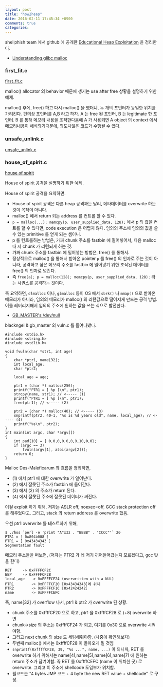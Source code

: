 ```yaml
---
layout: post
title: "how2heap"
date: 2016-02-11 17:45:34 +0900
comments: true
categories: 
---
```


shellphish team 에서 github 에 공개한 [Educational Heap Exploitation](https://github.com/shellphish/how2heap) 을 정리한다.

* [Understanding glibc malloc](https://sploitfun.wordpress.com/2015/02/10/understanding-glibc-malloc/)

### first_fit.c

[first_fit.c](https://github.com/shellphish/how2heap/blob/master/first_fit.c)

malloc() allocator 의 behavior 때문에 생기는 use after free 상황을 설명하기 위한 예제.

malloc() 후에, free() 하고 다시 malloc() 을 했더니, 두 개의 포인터가 동일한 위치를 가리킨다. 편의상 포인터를 A,B 라고 하자. A 는 free 된 포인터, B 는 legitimate 한 포인터. B 를 통해 메모리 내용을 조작한다음에 A 가 사용되면 A object 의 context 에서 메모리내용이 해석되기때문에, 의도치않은 코드가 수행될 수 있다.

### unsafe_unlink.c

[unsafe_unlink.c](https://github.com/shellphish/how2heap/blob/master/unsafe_unlink.c)

### house_of_spirit.c

[house of spirit](https://github.com/shellphish/how2heap/blob/master/house_of_spirit.c)

House of spirit 공격을 설명하기 위한 예제.

House of spirit 공격을 요약하면.

* House of spirit 공격은 다른 heap 공격과는 달리, 메타데이터를 overwrite 하는 것이 목적이 아니다.
* malloc() 에서 return 되는 address 를 컨트롤 할 수 있다.
* `p = malloc(...); memcpy(p, user_supplied_data, 128);` 에서 p 의 값을 컨트롤 할 수 있다면, code execution 은 어렵지 않다. 임의의 주소에 임의의 값을 쓸 수 있는 primitive 를 얻게 되는 셈이니.
* p 를 컨트롤하는 방법은, 가짜 chunk 주소를 fastbin 에 밀어넣어서, 다음 malloc 때 저 chunk 가 리턴되게 하는 것.
* 가짜 chunk 주소를 fastbin 에 밀어넣는 방법은, free() 를 통해서.
* 정상적으로 malloc() 을 통해서 받아온 pointer `p` 를 free() 의 인자로 주는 것이 아니라, 공격하고 싶은 메모리 주소를 fastbin 에 밀어넣기 위한 조작된 데이터를 free() 의 인자로 넘긴다.
* 즉 `free(a); p = malloc(128); memcpy(p, user_supplied_data, 128);` 라는 시퀀스를 공격하는 것이다.

즉 요약하면, `dlmalloc` 이나, `glmalloc` 등이 OS 에서 `sbrk()` 나 `mmap()` 으로 받아온 메모리가 아니라, 임의의 메모리가 malloc() 의 리턴값으로 떨어지게 만드는 공격 방법. 이를 레버리지해서 임의의 주소에 원하는 값을 쓰는 식으로 발전한다.

* [GB_MASTER's /dev/null](https://gbmaster.wordpress.com/2015/07/21/x86-exploitation-101-house-of-spirit-friendly-stack-overflow/)

blackngel & gb_master 의 vuln.c 를 들여다봤다.

```
#include <stdio.h>
#include <string.h>
#include <stdlib.h>

void fvuln(char *str1, int age)
{
	char *ptr1, name[32];
	int local_age;
	char *ptr2;

	local_age = age;

	ptr1 = (char *) malloc(256);
	printf("PTR1 = [ %p ]\n", ptr1);
	strcpy(name, str1); // <----- (1)
	printf("PTR1 = [ %p ]\n", ptr1);
	free(ptr1); // <----- (2)

	ptr2 = (char *) malloc(40); // <----- (3)
	snprintf(ptr2, 40-1, "%s is %d years old", name, local_age); // <----- (4)
	printf("%s\n", ptr2);
}
int main(int argc, char *argv[])
{
	int pad[10] = { 0,0,0,0,0,0,0,10,0,0};
	if (argc == 3)
		fvuln(argv[1], atoi(argv[2]));
	return 0;
}
```

Malloc Des-Maleficarum 의 흐름을 정리하면,

* (1) 에서 ptr1 에 대한 overwrite 가 일어난다.
* (2) 에서 잘못된 주소가 fastbin 에 들어간다.
* (3) 에서 (2) 의 주소가 return 된다.
* (4) 에서 잘못된 주소에 잘못된 데이터가 써진다.

이걸 exploit 하기 위해, 저자는 ASLR off, noexec=off, GCC stack protection off 를 해주었다고. 그리고, stack 의 return address 를 overwrite 했음.

우선 ptr1 overwrite 를 테스트하기 위해,

```
$ ./hos `perl -e 'print "A"x32 . "BBBB" . "CCCC"'` 20
PTR1 = [ 0x804b008 ]
PTR1 = [ 0x43434343 ]
Segmentation fault
```

메모리 주소들을 떠보면, (저자는 PTR2 가 왜 저기 끼어들어갔는지 모르겠다고, gcc 탓을 한다)

```
RET		-> 0xFFFFCF2C 
EBP		-> 0xFFFFCF28
local_age	-> 0xFFFFCF24 (overwritten with a NUL)
PTR1		-> 0xFFFFCF20 [0x43434343]에 위치
PTR2		-> 0xFFFFCF1C [0x42424242]
name		-> 0xFFFFCEFC
```

즉, name[32] 가 overflow 나서, ptr1 & ptr2 가 overwrite 된 상황.

* chunk 주소를 0xffffCF20 으로 하고, ptr1 을 0xffffCF28 로 (+8) overwrite 하면
* chunk->size 의 주소는 0xffffCF24 가 되고, 여기를 0x30 으로 overwrite 시켜야함.
* 그리고 next chunk 의 size 도 세팅해줘야함. (나중에 확인해보자)
* 두번째 malloc() 에서는 0xffffCF28 이 돌아오게 될 것임
* `snprintf(0xffffCF28, 39, "%s ...", name, ...)` 이 되니까, RET 를 overwrite 하기 위해서는 name[4],name[5],name[6],name[7] 에 원하는 return 주소가 담겨야함. 즉 RET 를 0xffffCEFC (name 이 위치한 곳) 로 overwrite. 그리고 이 주소에 shellcode 도입부가 위치함.
* 쉘코드는 "4 bytes JMP 코드 + 4 byte the new RET value + shellcode" 로 구성.
